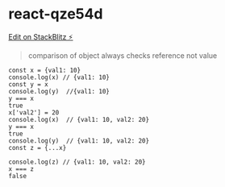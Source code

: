 # react-qze54d

[Edit on StackBlitz ⚡️](https://stackblitz.com/edit/react-qze54d)

> comparison of object always checks reference not value

```
const x = {val1: 10}
console.log(x) // {val1: 10}
const y = x
console.log(y)  //{val1: 10}
y === x
true
x['val2'] = 20
console.log(x)  // {val1: 10, val2: 20}
y === x
true
console.log(y)  // {val1: 10, val2: 20}
const z = {...x}

console.log(z) // {val1: 10, val2: 20}
x === z
false
```
